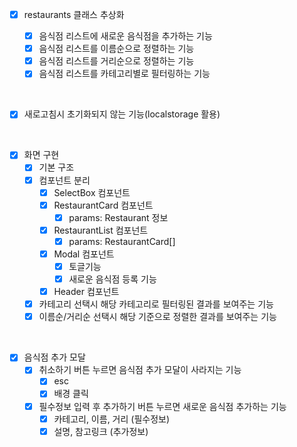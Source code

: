 - [x] restaurants 클래스 추상화

  - [x] 음식점 리스트에 새로운 음식점을 추가하는 기능
  - [x] 음식점 리스트를 이름순으로 정렬하는 기능
  - [x] 음식점 리스트를 거리순으로 정렬하는 기능
  - [x] 음식점 리스트를 카테고리별로 필터링하는 기능

<br>

- [x] 새로고침시 초기화되지 않는 기능(localstorage 활용)

<br>

- [x] 화면 구현
  - [x] 기본 구조
  - [x] 컴포넌트 분리
    - [x] SelectBox 컴포넌트
    - [x] RestaurantCard 컴포넌트
      - [x] params: Restaurant 정보
    - [x] RestaurantList 컴포넌트
      - [x] params: RestaurantCard[]
    - [x] Modal 컴포넌트
      - [x] 토글기능
      - [x] 새로운 음식점 등록 기능
    - [x] Header 컴포넌트
  - [x] 카테고리 선택시 해당 카테고리로 필터링된 결과를 보여주는 기능
  - [x] 이름순/거리순 선택시 해당 기준으로 정렬한 결과를 보여주는 기능

<br>

- [x] 음식점 추가 모달
  - [x] 취소하기 버튼 누르면 음식점 추가 모달이 사라지는 기능
    - [x] esc
    - [x] 배경 클릭
  - [x] 필수정보 입력 후 추가하기 버튼 누르면 새로운 음식점 추가하는 기능
    - [x] 카테고리, 이름, 거리 (필수정보)
    - [x] 설명, 참고링크 (추가정보)
